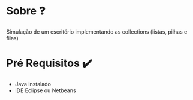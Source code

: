 # Sobre ❓
  Simulação de um escritório implementando as collections (listas, pilhas e filas)

# Pré Requisitos ✔️
- Java instalado
- IDE Eclipse ou Netbeans


